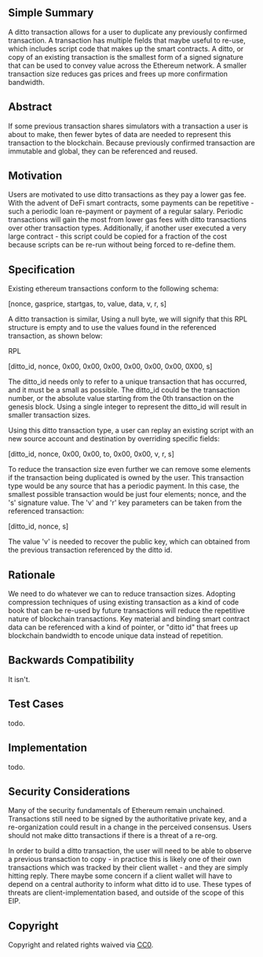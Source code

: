 ## Simple Summary
A ditto transaction allows for a user to duplicate any previously confirmed transaction.  A transaction has multiple fields that maybe useful to re-use, which includes script code that makes up the smart contracts. A ditto, or copy of an existing transaction is the smallest form of a signed signature that can be used to convey value across the Ethereum network. A smaller transaction size reduces gas prices and frees up more confirmation bandwidth.

## Abstract
If some previous transaction shares simulators with a transaction a user is about to make, then fewer bytes of data are needed to represent this transaction to the blockchain. Because previously confirmed transaction are immutable and global, they can be referenced and reused.

## Motivation
Users are motivated to use ditto transactions as they pay a lower gas fee.  With the advent of DeFi smart contracts, some payments can be repetitive - such a periodic loan re-payment or payment of a regular salary.  Periodic transactions will gain the most from lower gas fees with ditto transactions over other transaction types. Additionally, if another user executed a very large contract - this script could be copied for a fraction of the cost because scripts can be re-run without being forced to re-define them.

## Specification
Existing ethereum transactions conform to the following schema:

[nonce, gasprice, startgas, to, value, data, v, r, s]

A ditto transaction is similar, Using a null byte, we will signify that this RPL structure is empty and to use the values found in the referenced transaction, as shown below:

RPL

[ditto_id, nonce, 0x00, 0x00, 0x00, 0x00, 0x00, 0x00, 0X00, s]

The ditto_id needs only to refer to a unique transaction that has occurred, and it must be a small as possible.  The ditto_id could be the transaction number, or the absolute value starting from the 0th transaction on the genesis block. Using a single integer to represent the ditto_id will result in smaller transaction sizes.

Using this ditto transaction type, a user can replay an existing script with an new source account and destination by overriding specific fields:

[ditto_id, nonce, 0x00, 0x00, to, 0x00, 0x00, v, r, s]

To reduce the transaction size even further we can remove some elements if the transaction being duplicated is owned by the user.  This transaction type would be any source that has a periodic payment. In this case, the smallest possible transaction would be just four elements; nonce, and the 's' signature value.  The 'v' and 'r' key parameters can be taken from the  referenced transaction:

[ditto_id, nonce, s]

The value 'v' is needed to recover the public key, which can obtained from the previous transaction referenced by the ditto id.

## Rationale
We need to do whatever we can to reduce transaction sizes.  Adopting compression techniques of using existing transaction as a kind of code book that can be re-used by future transactions will reduce the repetitive nature of blockchain transactions.  Key material and binding smart contract data can be referenced with a kind of pointer, or "ditto id" that frees up blockchain bandwidth to encode unique data instead of repetition.

## Backwards Compatibility
It isn't.

## Test Cases
todo.

## Implementation
todo.

## Security Considerations
Many of the security fundamentals of Ethereum remain unchained.  Transactions still need to be signed by the authoritative private key, and a re-organization could result in a change in the perceived consensus. Users should not make ditto transactions if there is a threat of a re-org.

In order to build a ditto transaction, the user will need to be able to observe a previous transaction to copy - in practice this is likely one of their own transactions which was tracked by their client wallet - and they are simply hitting reply.   There maybe some concern if a client wallet will have to depend on a central authority to inform what ditto id to use. These types of threats are client-implementation based, and outside of the scope of this EIP.

## Copyright
Copyright and related rights waived via [CC0](https://creativecommons.org/publicdomain/zero/1.0/).
